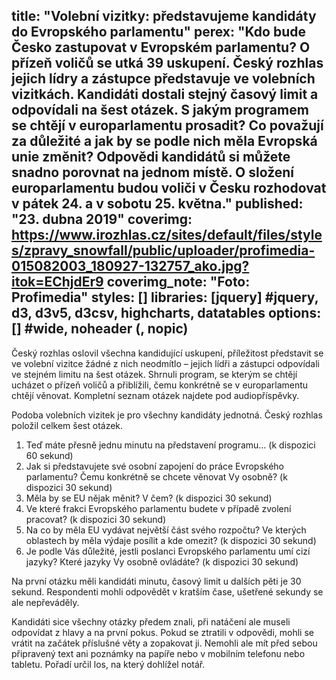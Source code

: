 title: "Volební vizitky: představujeme kandidáty do Evropského parlamentu"
perex: "Kdo bude Česko zastupovat v Evropském parlamentu? O přízeň voličů se utká 39 uskupení. Český rozhlas jejich lídry a zástupce představuje ve volebních vizitkách. Kandidáti dostali stejný časový limit a odpovídali na šest otázek. S jakým programem se chtějí v europarlamentu prosadit? Co považují za důležité a jak by se podle nich měla Evropská unie změnit? Odpovědi kandidátů si můžete snadno porovnat na jednom místě. O složení europarlamentu budou voliči v Česku rozhodovat v pátek 24. a v sobotu 25. května."
published: "23. dubna 2019"
coverimg: https://www.irozhlas.cz/sites/default/files/styles/zpravy_snowfall/public/uploader/profimedia-015082003_180927-132757_ako.jpg?itok=EChjdEr9
coverimg_note: "Foto: Profimedia"
styles: []
libraries: [jquery] #jquery, d3, d3v5, d3csv, highcharts, datatables
options: [] #wide, noheader (, nopic)
---
Český rozhlas oslovil všechna kandidující uskupení, příležitost představit se ve volební vizitce žádné z nich neodmítlo – jejich lídři a zástupci odpovídali ve stejném limitu na šest otázek. Shrnuli program, se kterým se chtějí ucházet o přízeň voličů a přiblížili, čemu konkrétně se v europarlamentu chtějí věnovat. Kompletní seznam otázek najdete pod audiopříspěvky.

<wide>
<div class="insert">
    <div id="bottom" class="vizitky"></div>
</div>
</wide>

Podoba volebních vizitek je pro všechny kandidáty jednotná. Český rozhlas položil celkem šest otázek.

1. Teď máte přesně jednu minutu na představení programu… (k dispozici 60 sekund)
2. Jak si představujete své osobní zapojení do práce Evropského parlamentu? Čemu konkrétně se chcete věnovat Vy osobně? (k dispozici 30 sekund)
3. Měla by se EU nějak měnit? V čem? (k dispozici 30 sekund)
4. Ve které frakci Evropského parlamentu budete v případě zvolení pracovat? (k dispozici 30 sekund)
5. Na co by měla EU vydávat největší část svého rozpočtu? Ve kterých oblastech by měla výdaje posílit a kde omezit? (k dispozici 30 sekund)
6. Je podle Vás důležité, jestli poslanci Evropského parlamentu umí cizí jazyky? Které jazyky Vy osobně ovládáte? (k dispozici 30 sekund)

Na první otázku měli kandidáti minutu, časový limit u dalších pěti je 30 sekund. Respondenti mohli odpovědět v kratším čase, ušetřené sekundy se ale nepřeváděly.

Kandidáti sice všechny otázky předem znali, při natáčení ale museli odpovídat z hlavy a na první pokus. Pokud se ztratili v odpovědi, mohli se vrátit na začátek příslušné věty a zopakovat ji. Nemohli ale mít před sebou připravený text ani poznámky na papíře nebo v mobilním telefonu nebo tabletu. Pořadí určil los, na který dohlížel notář.